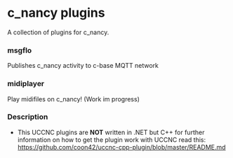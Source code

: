 # c_nancy plugins
A collection of plugins for c_nancy.

### msgflo ###
Publishes c_nancy activity to c-base MQTT network

### midiplayer ###
Play midifiles on c_nancy! (Work im progress)

### Description ###
- This UCCNC plugins are **NOT** written in .NET but C++
for further information on how to get the plugin work with UCCNC read this:
https://github.com/coon42/uccnc-cpp-plugin/blob/master/README.md

